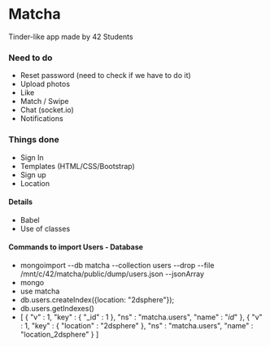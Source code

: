 # Matcha
Tinder-like app made by 42 Students

### Need to do
* Reset password (need to check if we have to do it)
* Upload photos
* Like
* Match / Swipe
* Chat (socket.io)
* Notifications

### Things done
* Sign In
* Templates (HTML/CSS/Bootstrap)
* Sign up
* Location

#### Details
* Babel
* Use of classes

#### Commands to import Users - Database
* mongoimport --db matcha --collection users --drop --file /mnt/c/42/matcha/public/dump/users.json --jsonArray
* mongo
* use matcha
* db.users.createIndex({location: "2dsphere"});
* db.users.getIndexes()
* [
        {
                "v" : 1,
                "key" : {
                        "_id" : 1
                },
                "ns" : "matcha.users",
                "name" : "_id_"
        },
        {
                "v" : 1,
                "key" : {
                        "location" : "2dsphere"
                },
                "ns" : "matcha.users",
                "name" : "location_2dsphere"
        }
]
